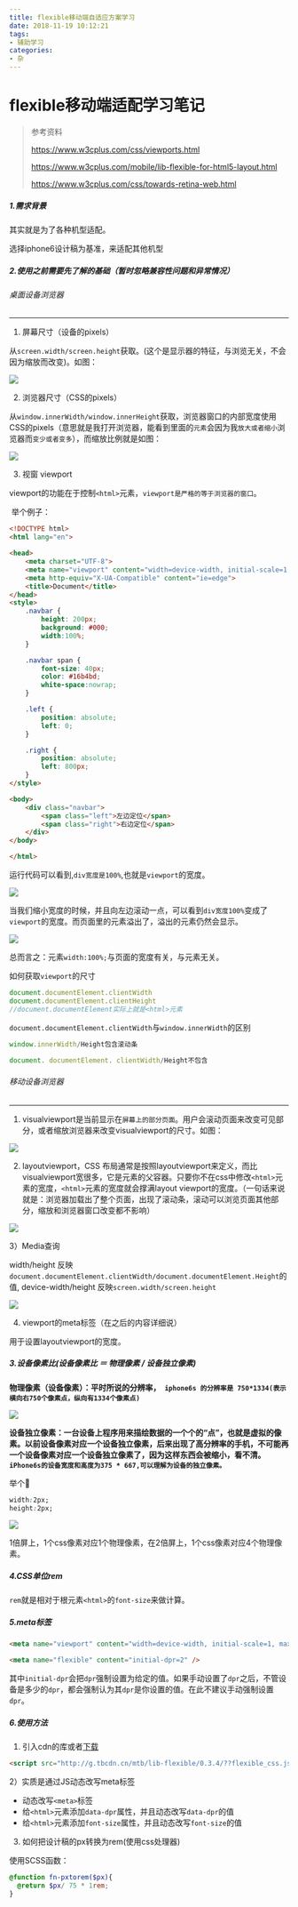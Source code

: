 ```yaml
---
title: flexible移动端自适应方案学习
date: 2018-11-19 10:12:21
tags: 
- 辅助学习
categories: 
- 杂
---
```


# flexible移动端适配学习笔记

> 参考资料
>
> https://www.w3cplus.com/css/viewports.html
>
> https://www.w3cplus.com/mobile/lib-flexible-for-html5-layout.html
>
> https://www.w3cplus.com/css/towards-retina-web.html



##### 1.需求背景

其实就是为了各种机型适配。

选择iphone6设计稿为基准，来适配其他机型



##### 2.使用之前需要先了解的基础（暂时忽略兼容性问题和异常情况）

###### 桌面设备浏览器

------

 1) 屏幕尺寸（设备的pixels）

​       从`screen.width/screen.height`获取。(这个是显示器的特征，与浏览无关，不会因为缩放而改变)。如图：

![](http://39.105.62.145/assets/images/1542689394373.jpg) 



2) 浏览器尺寸（CSS的pixels）

​       从`window.innerWidth/window.innerHeight`获取，浏览器窗口的内部宽度使用CSS的pixels（意思就是我打开浏览器，能看到里面的`元素`会因为我`放大或者缩小`浏览器而`变少或者变多`），而缩放比例就是如图：

![](http://39.105.62.145/assets/images/1542690089176.jpg)



3) 视窗 viewport

​    viewport的功能在于控制`<html>`元素，`viewport是严格的等于浏览器的窗口`。

​    举个例子：

```html
<!DOCTYPE html>
<html lang="en">

<head>
    <meta charset="UTF-8">
    <meta name="viewport" content="width=device-width, initial-scale=1.0">
    <meta http-equiv="X-UA-Compatible" content="ie=edge">
    <title>Document</title>
</head>
<style>
    .navbar {
        height: 200px;
        background: #000;
        width:100%;
    }

    .navbar span {
        font-size: 40px;
        color: #16b4bd;
        white-space:nowrap;
    }

    .left {
        position: absolute;
        left: 0;
    }

    .right {
        position: absolute;
        left: 800px;
    }
</style>

<body>
    <div class="navbar">
        <span class="left">左边定位</span>
        <span class="right">右边定位</span>
    </div>
</body>

</html>
```



运行代码可以看到,`div宽度是100%`,也就是`viewport`的宽度。



![](http://39.105.62.145/assets/images/WX20181121-125957@2x.png)



当我们缩小宽度的时候，并且向左边滚动一点，可以看到`div宽度100%`变成了`viewport`的宽度。而页面里的元素溢出了，溢出的元素仍然会显示。



![](http://39.105.62.145/assets/images/WX20181121-130455@2x.png)



总而言之：元素`width:100%;`与页面的宽度有关，与元素无关。



如何获取`viewport`的尺寸

```javascript
document.documentElement.clientWidth
document.documentElement.clientHeight
//document.documentElement实际上就是<html>元素
```



`document.documentElement.clientWidth`与`window.innerWidth`的区别

```javascript
window.innerWidth/Height包含滚动条

document. documentElement. clientWidth/Height不包含
```







###### 移动设备浏览器

------

1) visualviewport是当前显示在`屏幕上的部分页面`。用户会滚动页面来改变可见部分，或者缩放浏览器来改变visualviewport的尺寸。如图：

![](http://www.w3cplus.com/sites/default/files/styles/print_image/public/blogs/2014/1404/viewport-27.jpg)





2) layoutviewport，CSS 布局通常是按照layoutviewport来定义，而比visualviewport宽很多，它是<html>元素的父容器。只要你不在css中修改`<html>`元素的宽度，`<html>`元素的宽度就会撑满layout viewport的宽度。（一句话来说就是：浏览器加载出了整个页面，出现了滚动条，滚动可以浏览页面其他部分，缩放和浏览器窗口改变都不影响）



![](http://www.w3cplus.com/sites/default/files/styles/print_image/public/blogs/2014/1404/viewport-25.jpg)



3）Media查询

width/height 反映`document.documentElement.clientWidth/document.documentElement.Height`的值, device-width/height 反映`screen.width/screen.height`

![](http://www.w3cplus.com/sites/default/files/styles/print_image/public/blogs/2014/1404/viewport-31.jpg)



4) viewport的meta标签（在之后的内容详细说）

用于设置layoutviewport的宽度。





##### 3.设备像素比(设备像素比 ＝ 物理像素 / 设备独立像素)

**物理像素（设备像素）：平时所说的分辨率，` iphone6s 的分辨率是 750*1334(表示横向右750个像素点，纵向有1334个像素点)`**



![](http://39.105.62.145/assets/images/WX20181123-155710@2x.png)

**设备独立像素：一台设备上程序用来描绘数据的一个个的“点”，也就是虚拟的像素。以前设备像素对应一个设备独立像素，后来出现了高分辨率的手机，不可能再一个设备像素对应一个设备独立像素了，因为这样东西会被缩小，看不清。`iPhone6s的设备宽度和高度为375 * 667,可以理解为设备的独立像素。`**



举个🌰

```css
width:2px;
height:2px;
```

![](http://39.105.62.145/assets/images/WX20181123-162010@2x.png)

1倍屏上，1个css像素对应1个物理像素，在2倍屏上，1个css像素对应4个物理像素。





##### 4.CSS单位rem

`rem`就是相对于根元素`<html>`的`font-size`来做计算。



##### 5.meta标签

```html
<meta name="viewport" content="width=device-width, initial-scale=1, maximum-scale=1">
```

```html
<meta name="flexible" content="initial-dpr=2" />
```

其中`initial-dpr`会把`dpr`强制设置为给定的值。如果手动设置了`dpr`之后，不管设备是多少的`dpr`，都会强制认为其`dpr`是你设置的值。在此不建议手动强制设置`dpr`。



##### 6.使用方法

 1) 引入cdn的库或者[下载](https://github.com/amfe/lib-flexible/archive/master.zip)

```html
<script src="http://g.tbcdn.cn/mtb/lib-flexible/0.3.4/??flexible_css.js,flexible.js"></script>
```



2）实质是通过JS动态改写meta标签

- 动态改写`<meta>`标签
- 给`<html>`元素添加`data-dpr`属性，并且动态改写`data-dpr`的值
- 给`<html>`元素添加`font-size`属性，并且动态改写`font-size`的值



3) 如何把设计稿的px转换为rem(使用css处理器)

  使用SCSS函数：

```scss
@function fn-pxtorem($px){
  @return $px/ 75 * 1rem;
}
```









##### 







































